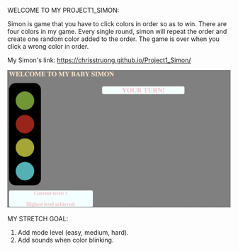 WELCOME TO MY PROJECT1_SIMON:

Simon is game that you have to click colors in order so as to win. There are four colors in my game. Every single round, simon will repeat the order and create one random color added to the order. The game is over when you click a wrong color in order. 

My Simon's link: https://chrisstruong.github.io/Project1_Simon/

![alt text](https://raw.githubusercontent.com/Chrisstruong/Project1_Simon/main/Screen%20Shot%202022-11-20%20at%206.21.25%20PM.png)

MY STRETCH GOAL:

1) Add mode level (easy, medium, hard).
2) Add sounds when color blinking.